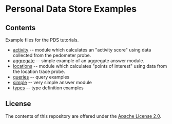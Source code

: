 # Personal Data Store Examples

## Contents

Example files for the PDS tutorials.

* [activity](activity) -- module which calculates an "activity score" using data collected from the pedometer probe.
* [aggregate](aggregate) -- simple example of an aggregate answer module.
* [locations](locations) -- module which calculates "points of interest" using data from the location trace probe.
* [queries](queries) -- query examples
* [simple](simple) -- very simple answer module
* [types](types) -- type definition examples

## License

The contents of this repository are offered under the [Apache License 2.0](http://www.apache.org/licenses/LICENSE-2.0.html).
